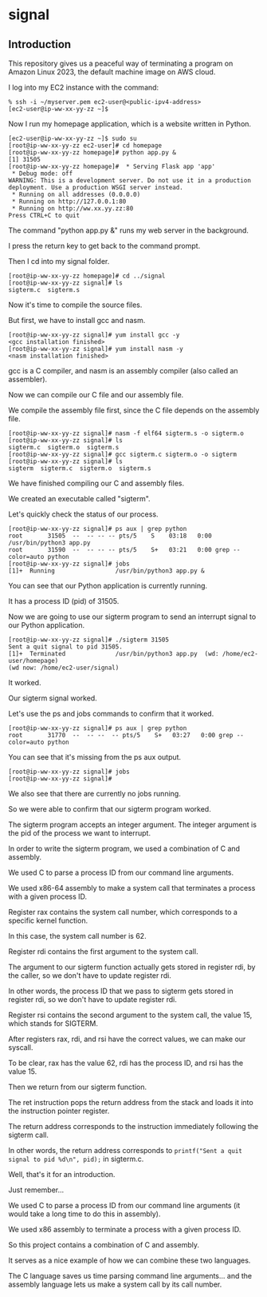 # signal

## Introduction

This repository gives us a peaceful way of terminating a program on Amazon Linux 2023, the default machine image on AWS cloud.

I log into my EC2 instance with the command:

    % ssh -i ~/myserver.pem ec2-user@<public-ipv4-address>
    [ec2-user@ip-ww-xx-yy-zz ~]$

Now I run my homepage application, which is a website written in Python.

    [ec2-user@ip-ww-xx-yy-zz ~]$ sudo su
    [root@ip-ww-xx-yy-zz ec2-user]# cd homepage
    [root@ip-ww-xx-yy-zz homepage]# python app.py &
    [1] 31505
    [root@ip-ww-xx-yy-zz homepage]#  * Serving Flask app 'app'
     * Debug mode: off
    WARNING: This is a development server. Do not use it in a production deployment. Use a production WSGI server instead.
     * Running on all addresses (0.0.0.0)
     * Running on http://127.0.0.1:80
     * Running on http://ww.xx.yy.zz:80
    Press CTRL+C to quit

The command "python app.py &" runs my web server in the background.

I press the return key to get back to the command prompt.

Then I cd into my signal folder.

    [root@ip-ww-xx-yy-zz homepage]# cd ../signal
    [root@ip-ww-xx-yy-zz signal]# ls
    sigterm.c  sigterm.s

Now it's time to compile the source files.

But first, we have to install gcc and nasm.

    [root@ip-ww-xx-yy-zz signal]# yum install gcc -y
    <gcc installation finished>
    [root@ip-ww-xx-yy-zz signal]# yum install nasm -y
    <nasm installation finished>

gcc is a C compiler, and nasm is an assembly compiler (also called an assembler).

Now we can compile our C file and our assembly file.

We compile the assembly file first, since the C file depends on the assembly file.

    [root@ip-ww-xx-yy-zz signal]# nasm -f elf64 sigterm.s -o sigterm.o
    [root@ip-ww-xx-yy-zz signal]# ls
    sigterm.c  sigterm.o  sigterm.s
    [root@ip-ww-xx-yy-zz signal]# gcc sigterm.c sigterm.o -o sigterm
    [root@ip-ww-xx-yy-zz signal]# ls
    sigterm  sigterm.c  sigterm.o  sigterm.s

We have finished compiling our C and assembly files.

We created an executable called "sigterm".

Let's quickly check the status of our process.

    [root@ip-ww-xx-yy-zz signal]# ps aux | grep python
    root       31505  --  -- -- -- pts/5    S    03:18   0:00 /usr/bin/python3 app.py
    root       31590  --  -- -- -- pts/5    S+   03:21   0:00 grep --color=auto python
    [root@ip-ww-xx-yy-zz signal]# jobs
    [1]+  Running                 /usr/bin/python3 app.py &

You can see that our Python application is currently running.

It has a process ID (pid) of 31505.

Now we are going to use our sigterm program to send an interrupt signal to our Python application.

    [root@ip-ww-xx-yy-zz signal]# ./sigterm 31505
    Sent a quit signal to pid 31505.
    [1]+  Terminated              /usr/bin/python3 app.py  (wd: /home/ec2-user/homepage)
    (wd now: /home/ec2-user/signal)

It worked.

Our sigterm signal worked.

Let's use the ps and jobs commands to confirm that it worked.

    [root@ip-ww-xx-yy-zz signal]# ps aux | grep python
    root       31770  --  -- --  -- pts/5    S+   03:27   0:00 grep --color=auto python

You can see that it's missing from the ps aux output.

    [root@ip-ww-xx-yy-zz signal]# jobs
    [root@ip-ww-xx-yy-zz signal]#

We also see that there are currently no jobs running.

So we were able to confirm that our sigterm program worked.

The sigterm program accepts an integer argument. The integer argument is the pid of the process we want to interrupt.

In order to write the sigterm program, we used a combination of C and assembly.

We used C to parse a process ID from our command line arguments.

We used x86-64 assembly to make a system call that terminates a process with a given process ID.

Register rax contains the system call number, which corresponds to a specific kernel function.

In this case, the system call number is 62.

Register rdi contains the first argument to the system call.

The argument to our sigterm function actually gets stored in register rdi, by the caller, so we don't have to update register rdi.

In other words, the process ID that we pass to sigterm gets stored in register rdi, so we don't have to update register rdi.

Register rsi contains the second argument to the system call, the value 15, which stands for SIGTERM.

After registers rax, rdi, and rsi have the correct values, we can make our syscall.

To be clear, rax has the value 62, rdi has the process ID, and rsi has the value 15.

Then we return from our sigterm function.

The ret instruction pops the return address from the stack and loads it into the instruction pointer register.

The return address corresponds to the instruction immediately following the sigterm call.

In other words, the return address corresponds to `printf("Sent a quit signal to pid %d\n", pid);` in sigterm.c.

Well, that's it for an introduction.

Just remember...

We used C to parse a process ID from our command line arguments (it would take a long time to do this in assembly).

We used x86 assembly to terminate a process with a given process ID.

So this project contains a combination of C and assembly.

It serves as a nice example of how we can combine these two languages.

The C language saves us time parsing command line arguments... and the assembly language lets us make a system call by its call number.
